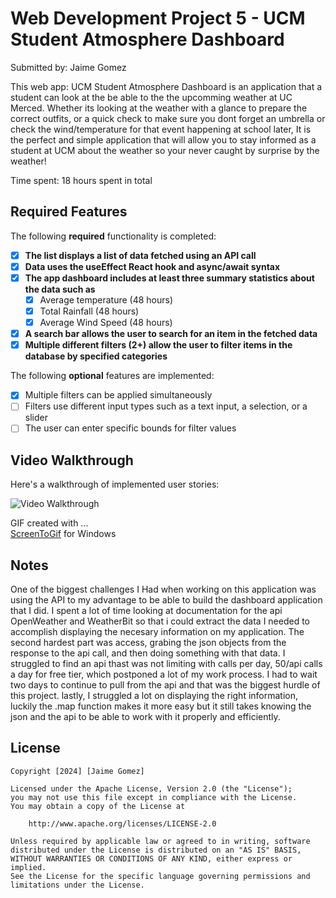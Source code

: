 # Web Development Project 5 - UCM Student Atmosphere Dashboard

Submitted by: Jaime Gomez

This web app: UCM Student Atmosphere Dashboard is an application that a student can look at the be able to the the upcomming weather at UC Merced. Whether its looking at the weather with a glance to prepare the correct outfits, or a quick check to make sure you dont forget an umbrella or check the wind/temperature for that event happening at school later, It is the perfect and simple application that will allow you to stay informed as a student at UCM about the weather so your never caught by surprise by the weather! 

Time spent: 18 hours spent in total

## Required Features

The following **required** functionality is completed:

- [X] **The list displays a list of data fetched using an API call**
- [X] **Data uses the useEffect React hook and async/await syntax**
- [X] **The app dashboard includes at least three summary statistics about the data such as**
  - [X] Average temperature (48 hours)
  - [X] Total Rainfall (48 hours)
  - [X] Average Wind Speed (48 hours)
- [X] **A search bar allows the user to search for an item in the fetched data**
- [X] **Multiple different filters (2+) allow the user to filter items in the database by specified categories**

The following **optional** features are implemented:

- [X] Multiple filters can be applied simultaneously
- [ ] Filters use different input types such as a text input, a selection, or a slider
- [ ] The user can enter specific bounds for filter values

## Video Walkthrough

Here's a walkthrough of implemented user stories:

<img src='http://https://imgur.com/a/XmCRjPq.gif' title='Video Walkthrough' width='' alt='Video Walkthrough' />

GIF created with ...  
[ScreenToGif](https://www.screentogif.com/) for Windows

## Notes

One of the biggest challenges I Had when working on this application was using the API to my advantage to be able to build the dashboard application that I did. I spent a lot of time looking at documentation for the api OpenWeather and WeatherBit so that i could extract the data I needed to accomplish displaying the necesary information on my application. The second hardest part was access, grabing the json objects from the response to the api call, and then doing something with that data. I struggled to find an api thast was not limiting with calls per day, 50/api calls a day for free tier, which postponed a lot of my work process. I had to wait two days to continue to pull from the api and that was the biggest hurdle of this project. lastly, I struggled a lot on displaying the right information, luckily the .map function makes it more easy but it still takes knowing the json and the api to be able to work with it properly and efficiently.

## License

    Copyright [2024] [Jaime Gomez]

    Licensed under the Apache License, Version 2.0 (the "License");
    you may not use this file except in compliance with the License.
    You may obtain a copy of the License at

        http://www.apache.org/licenses/LICENSE-2.0

    Unless required by applicable law or agreed to in writing, software
    distributed under the License is distributed on an "AS IS" BASIS,
    WITHOUT WARRANTIES OR CONDITIONS OF ANY KIND, either express or implied.
    See the License for the specific language governing permissions and
    limitations under the License.
